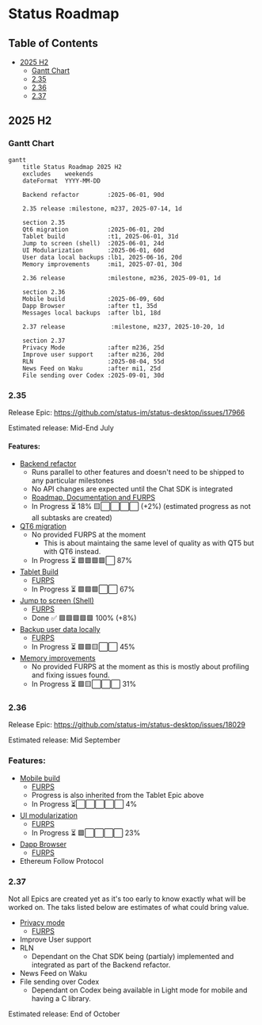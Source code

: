 # Status Roadmap

## Table of Contents
- [2025 H2](#2025-h2)
  - [Gantt Chart](#gantt-chart)
  - [2.35](#235)
  - [2.36](#236)
  - [2.37](#237)

## 2025 H2

### Gantt Chart

```mermaid
gantt
    title Status Roadmap 2025 H2
    excludes    weekends
    dateFormat  YYYY-MM-DD

    Backend refactor        :2025-06-01, 90d

    2.35 release :milestone, m237, 2025-07-14, 1d

    section 2.35
    Qt6 migration           :2025-06-01, 20d
    Tablet build            :t1, 2025-06-01, 31d
    Jump to screen (shell)  :2025-06-01, 24d
    UI Modularization       :2025-06-01, 60d
    User data local backups :lb1, 2025-06-16, 20d
    Memory improvements     :mi1, 2025-07-01, 30d

    2.36 release            :milestone, m236, 2025-09-01, 1d

    section 2.36
    Mobile build            :2025-06-09, 60d
    Dapp Browser            :after t1, 35d
    Messages local backups  :after lb1, 18d

    2.37 release             :milestone, m237, 2025-10-20, 1d

    section 2.37
    Privacy Mode            :after m236, 25d
    Improve user support    :after m236, 20d
    RLN                     :2025-08-04, 55d
    News Feed on Waku       :after mi1, 25d
    File sending over Codex :2025-09-01, 30d
```

### 2.35

Release Epic: https://github.com/status-im/status-desktop/issues/17966

Estimated release: Mid-End July

#### Features:

- [Backend refactor](https://github.com/status-im/status-go/issues/6435) 
  - Runs parallel to other features and doesn't need to be shipped to any particular milestones
  - No API changes are expected until the Chat SDK is integrated
  - [Roadmap, Documentation and FURPS](https://zealous-polka-dc7.notion.site/Backend-Refactoring-2078f96fb65c80d8954ae8fc651b3a33)
  - In Progress ⏳ 18% 🟨⬜⬜⬜⬜ (+2%) (estimated progress as not all subtasks are created)
- [QT6 migration](https://github.com/status-im/status-desktop/issues/17622)
  - No provided FURPS at the moment
    - This is about maintaing the same level of quality as with QT5 but with QT6 instead.
  - In Progress ⏳ 🟩🟩🟩🟩⬜ 87%
- [Tablet Build](https://github.com/status-im/status-desktop/issues/17941)
  - [FURPS](/docs/FURPS/tablet-build.md)
  - In Progress ⏳ 🟩🟩🟩⬜⬜ 67%
- [Jump to screen (Shell)](https://github.com/status-im/status-desktop/issues/17971)
  - [FURPS](/docs/FURPS/jump-to-screen-shell.md)
  - Done ✅ 🟩🟩🟩🟩🟩 100% (+8%)
- [Backup user data locally](https://github.com/status-im/status-desktop/issues/18106)
  - [FURPS](/docs/FURPS/local-user-backups.md)
  - In Progress ⏳ 🟩🟩🟨⬜⬜ 45%
- [Memory improvements](https://github.com/status-im/status-desktop/issues/18296)
  - No provided FURPS at the moment as this is mostly about profiling and fixing issues found.
  - In Progress ⏳ 🟩🟨⬜⬜⬜ 31%

### 2.36

Release Epic: https://github.com/status-im/status-desktop/issues/18029

Estimated release: Mid September

### Features:

- [Mobile build](https://github.com/status-im/status-desktop/issues/18082)
  - [FURPS](/docs/FURPS/mobile-build.md)
  - Progress is also inherited from the Tablet Epic above
  - In Progress ⏳⬜⬜⬜⬜⬜ 4%
- [UI modularization](https://github.com/status-im/status-desktop/issues/17872)
  - [FURPS](/docs/FURPS/ui-modularization.md)
  - In Progress ⏳ 🟩⬜⬜⬜⬜ 23%
- [Dapp Browser](https://github.com/status-im/status-desktop/issues/17970)
  - [FURPS](/docs/FURPS/dapp-browser.md)
- Ethereum Follow Protocol

### 2.37

Not all Epics are created yet as it's too early to know exactly what will be worked on. The taks listed below are estimates of what could bring value.

- [Privacy mode](https://github.com/status-im/status-desktop/issues/17619)
  - [FURPS](/docs/FURPS/privacy-mode.md)
- Improve User support
- RLN
  - Dependant on the Chat SDK being (partialy) implemented and integrated as part of the Backend refactor.
- News Feed on Waku
- File sending over Codex
  - Dependant on Codex being available in Light mode for mobile and having a C library.

Estimated release: End of October
